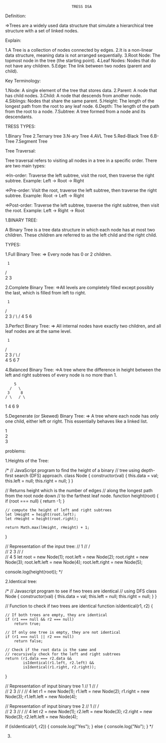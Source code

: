                                   TRESS DSA                         

Definition:

=>Trees are a widely used data structure that simulate a hierarchical tree structure with a set of linked nodes.


Explain:

1.A Tree is a collection of nodes connected by edges.
2.It is a non-linear data structure, meaning data is not arranged sequentially.
3.Root Node: The topmost node in the tree (the starting point).
4.Leaf Nodes: Nodes that do not have any children.
5.Edge: The link between two nodes (parent and child).


Key Terminology:

1.Node: A single element of the tree that stores data.
2.Parent: A node that has child nodes.
3.Child: A node that descends from another node.
4.Siblings: Nodes that share the same parent.
5.Height: The length of the longest path from the root to any leaf node.
6.Depth: The length of the path from the root to a node.
7.Subtree: A tree formed from a node and its descendants.



TRESS TYPES:


1.Binary Tree
2.Ternary tree
3.N-ary Tree
4.AVL Tree
5.Red-Black Tree
6.B-Tree
7.Segment Tree



Tree Traversal:


Tree traversal refers to visiting all nodes in a tree in a specific order. There are two main types:



=>In-order: Traverse the left subtree, visit the root, then traverse the right subtree.
Example: Left -> Root -> Right

=>Pre-order: Visit the root, traverse the left subtree, then traverse the right subtree.
Example: Root -> Left -> Right

=>Post-order: Traverse the left subtree, traverse the right subtree, then visit the root.
Example: Left -> Right -> Root



1.BINARY TREE:

A Binary Tree is a tree data structure in which each node has at most two children. These children are referred to as the left child and the right child.


TYPES:

1.Full Binary Tree:
=> Every node has 0 or 2 children.

     1
   /   \
  2     3



2.Complete Binary Tree: 
=>All levels are completely filled except possibly the last, which is filled from left to right.

     1
   /   \
  2     3
 / \   /
4   5 6


3.Perfect Binary Tree:
=> All internal nodes have exactly two children, and all leaf nodes are at the same level.

     1
   /   \
  2     3
 / \   / \
4   5 6   7


4.Balanced Binary Tree: 
=>A tree where the difference in height between the left and right subtrees of every node is no more than 1.

        5
      /   \
     3     8
    / \   / \
   1   4 6   9


5.Degenerate (or Skewed) Binary Tree: 
=> A tree where each node has only one child, either left or right. This essentially behaves like a linked list.

1
 \
  2
   \
    3






      
problems:


1.Heights of the Tree:

/* // JavaScript program to find the height of a binary 
// tree using depth-first search (DFS) approach.
class Node {
    constructor(val) {
        this.data = val;
        this.left = null;
        this.right = null;
    }
}


// Returns height which is the number of edges
// along the longest path from the root node down 
// to the farthest leaf node.
function height(root) {
    if (root === null) {
        return -1;
    }

    // compute the height of left and right subtrees
    let lHeight = height(root.left);
    let rHeight = height(root.right);

    return Math.max(lHeight, rHeight) + 1;
}

// Representation of the input tree:
//     1
//    / \
//   2   3
//  / \
// 4   5
let root = new Node(1);
root.left = new Node(2);
root.right = new Node(3);
root.left.left = new Node(4);
root.left.right = new Node(5);

console.log(height(root)); */

2.Identical tree:

/* // Javascript program to see if two trees are identical
// using DFS
class Node {
    constructor(val) {
        this.data = val;
        this.left = null;
        this.right = null;
    }
}

// Function to check if two trees are identical
function isIdentical(r1, r2) {

    // If both trees are empty, they are identical
    if (r1 === null && r2 === null)
        return true;

    // If only one tree is empty, they are not identical
    if (r1 === null || r2 === null)
        return false;

    // Check if the root data is the same and
    // recursively check for the left and right subtrees
    return (r1.data === r2.data &&
            isIdentical(r1.left, r2.left) &&
            isIdentical(r1.right, r2.right));
}

// Representation of input binary tree 1
//        1
//       / \
//      2   3
//     /
//    4
let r1 = new Node(1);
r1.left = new Node(2);
r1.right = new Node(3);
r1.left.left = new Node(4);

// Representation of input binary tree 2
//        1
//       / \
//      2   3
//     /
//    4
let r2 = new Node(1);
r2.left = new Node(3);
r2.right = new Node(3);
r2.left.left = new Node(4);

if (isIdentical(r1, r2)) {
    console.log("Yes");
} 
else {
    console.log("No");
} */


3.


